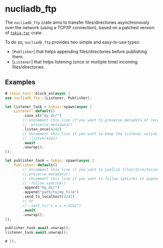 # nucliadb_ftp

The `nucliadb_ftp` crate aims to transfer files/directories asynchronously over the network (using a TCP/IP connection),
based on a patched version of [`tokio-tar`](https://github.com/alekece/tokio-tar) crate.

To do so, `nucliadb_ftp` provides two simple and easy-to-use types:
- [`Publisher`] that helps appending files/directories before publishing them.
- [`Listener`] that helps listening (once or multiple time) incoming files/directories.

## Examples

```rust
# tokio_test::block_on(async {
use nucliadb_ftp::{Listener, Publisher};

let listener_task = tokio::spawn(async {
    Listener::default()
        .save_at("my_dir")
        // Uncomment this line if you want to preserve metadata of receveived files/directories.
        // .preserve_metadata()
        .listen_once(4242)
        // Uncomment this line if you want to keep the listener active.
        // .listen(4242)
        .await
        .unwrap();
});

let publisher_task = tokio::spawn(async {
    Publisher::default()
        // Uncomment this line if you want to publish files/directories with their metadata
        //.preserve_metadata()
        // Uncomment this line if you want to follow symlinks in appended directories.
        // .follow_symlink()
        .append("my_dir")
        .append("path/to/my_file")
        .send_to_localhost(4242)
        // Or
        // .sent_to("x.x.x.x:4242")
        .await
        .unwrap();
});

publisher_task.await.unwrap();
listener_task.await.unwrap();

# });
```
